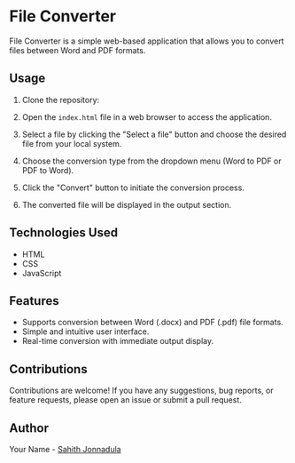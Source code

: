
# File Converter

File Converter is a simple web-based application that allows you to convert files between Word and PDF formats.

## Usage

1. Clone the repository:

2. Open the `index.html` file in a web browser to access the application.

3. Select a file by clicking the "Select a file" button and choose the desired file from your local system.

4. Choose the conversion type from the dropdown menu (Word to PDF or PDF to Word).

5. Click the "Convert" button to initiate the conversion process.

6. The converted file will be displayed in the output section.

## Technologies Used

- HTML
- CSS
- JavaScript

## Features

- Supports conversion between Word (.docx) and PDF (.pdf) file formats.
- Simple and intuitive user interface.
- Real-time conversion with immediate output display.


## Contributions

Contributions are welcome! If you have any suggestions, bug reports, or feature requests, please open an issue or submit a pull request.



## Author

Your Name - [Sahith Jonnadula](https://github.com/Sahith-J)

